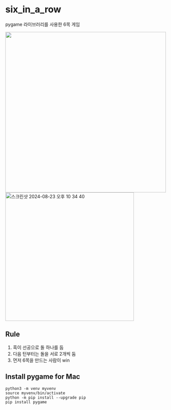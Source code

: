 # six_in_a_row
pygame 라이브러리를 사용한 6목 게임

<img width="500" src="https://github.com/user-attachments/assets/b6251e04-a73d-46cc-8ace-e6a917daa785">
<img width="400" alt="스크린샷 2024-08-23 오후 10 34 40" src="https://github.com/user-attachments/assets/dd875371-363c-4d08-8f54-065395e54747">

## Rule
1. 흑이 선공으로 돌 하나를 둠
2. 다음 턴부터는 돌을 서로 2개씩 둠
3. 먼저 6목을 만드는 사람이 win

## Install pygame for Mac
```
python3 -m venv myvenv
source myvenv/bin/activate
python -m pip install --upgrade pip
pip install pygame
```
